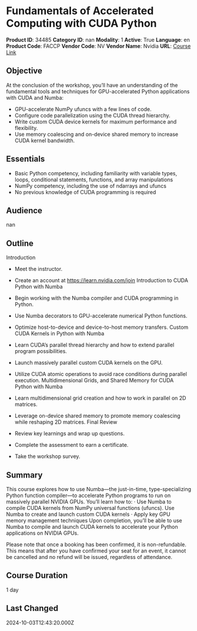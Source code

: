 # Fundamentals of Accelerated Computing with CUDA Python

**Product ID**: 34485
**Category ID**: nan
**Modality**: 1
**Active**: True
**Language**: en
**Product Code**: FACCP
**Vendor Code**: NV
**Vendor Name**: Nvidia
**URL**: [Course Link](https://www.fastlaneus.com/course/nv-faccp)

## Objective
At the conclusion of the workshop, you’ll have an understanding of the fundamental tools and techniques for GPU-accelerated Python applications with CUDA and Numba:



- GPU-accelerate NumPy ufuncs with a few lines of code.
- Configure code parallelization using the CUDA thread hierarchy.
- Write custom CUDA device kernels for maximum performance and flexibility.
- Use memory coalescing and on-device shared memory to increase CUDA kernel bandwidth.

## Essentials
- Basic Python competency, including familiarity with variable types, loops, conditional statements, functions, and array manipulations
- NumPy competency, including the use of ndarrays and ufuncs
- No previous knowledge of CUDA programming is required

## Audience
nan

## Outline
Introduction	



- Meet the instructor.
- Create an account at https://learn.nvidia.com/join
Introduction to CUDA Python with Numba	



- Begin working with the Numba compiler and CUDA programming in Python.
- Use Numba decorators to GPU-accelerate numerical Python functions.
- Optimize host-to-device and device-to-host memory transfers.
Custom CUDA Kernels in Python with Numba



- Learn CUDA’s parallel thread hierarchy and how to extend parallel program possibilities.
- Launch massively parallel custom CUDA kernels on the GPU.
- Utilize CUDA atomic operations to avoid race conditions during parallel execution.
Multidimensional Grids, and Shared Memory for CUDA Python with Numba	



- Learn multidimensional grid creation and how to work in parallel on 2D matrices.
- Leverage on-device shared memory to promote memory coalescing while reshaping 2D matrices.
Final Review	



- Review key learnings and wrap up questions.
- Complete the assessment to earn a certificate.
- Take the workshop survey.

## Summary
This course explores how to use Numba—the just-in-time, type-specializing Python function compiler—to accelerate Python programs to run on massively parallel NVIDIA GPUs. You’ll learn how to: · Use Numba to compile CUDA kernels from NumPy universal functions (ufuncs). Use Numba to create and launch custom CUDA kernels · Apply key GPU memory management techniques Upon completion, you’ll be able to use Numba to compile and launch CUDA kernels to accelerate your Python applications on NVIDIA GPUs.

Please note that once a booking has been confirmed, it is non-refundable. This means that after you have confirmed your seat for an event, it cannot be cancelled and no refund will be issued, regardless of attendance.

## Course Duration
1 day

## Last Changed
2024-10-03T12:43:20.000Z

